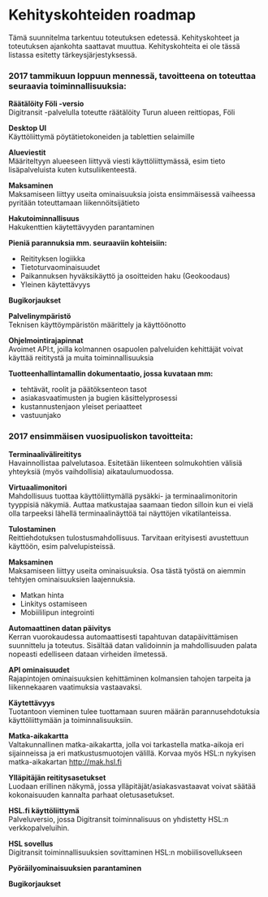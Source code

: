 # Kehityskohteiden roadmap

Tämä suunnitelma tarkentuu toteutuksen edetessä. Kehityskohteet ja toteutuksen ajankohta saattavat muuttua. Kehityskohteita ei ole tässä listassa esitetty tärkeysjärjestyksessä. 


### 2017 tammikuun loppuun mennessä, tavoitteena on toteuttaa seuraavia toiminnallisuuksia:

**Räätälöity Föli -versio** <br>
Digitransit -palvelulla toteutte räätälöity Turun alueen reittiopas, Föli

**Desktop UI**  <br>
Käyttöliittymä pöytätietokoneiden ja tablettien selaimille

**Alueviestit** <br>
Määriteltyyn alueeseen liittyvä viesti käyttöliittymässä, esim tieto lisäpalveluista kuten kutsuliikenteestä.

**Maksaminen** <br>
Maksamiseen liittyy useita ominaisuuksia joista ensimmäisessä vaiheessa pyritään toteuttamaan liikennöitsijätieto


**Hakutoiminnallisuus** <br>
Hakukenttien käytettävyyden parantaminen

**Pieniä parannuksia mm. seuraaviin kohteisiin:**
- Reitityksen logiikka
- Tietoturvaominaisuudet
- Paikannuksen hyväksikäyttö ja osoitteiden haku (Geokoodaus)  
- Yleinen käytettävyys

**Bugikorjaukset**

**Palvelinympäristö** <br>
Teknisen käyttöympäristön määrittely ja käyttöönotto

**Ohjelmointirajapinnat** <br>
Avoimet API:t, joilla kolmannen osapuolen palveluiden kehittäjät voivat käyttää reititystä ja muita toiminnallisuuksia

**Tuotteenhallintamallin dokumentaatio, jossa kuvataan mm:** <br>
- tehtävät, roolit ja päätöksenteon tasot
- asiakasvaatimusten ja bugien käsittelyprosessi
- kustannustenjaon yleiset periaatteet
- vastuunjako

### 2017 ensimmäisen vuosipuoliskon tavoitteita:

**Terminaalivälireititys** <br>
Havainnollistaa palvelutasoa. Esitetään liikenteen solmukohtien välisiä yhteyksiä (myös vaihdollisia) aikataulumuodossa.

**Virtuaalimonitori** <br>
Mahdollisuus tuottaa käyttöliittymällä pysäkki- ja terminaalimonitorin tyyppisiä näkymiä. Auttaa matkustajaa saamaan tiedon silloin kun ei vielä olla tarpeeksi lähellä terminaalinäyttöä tai näyttöjen vikatilanteissa. 

**Tulostaminen** <br>
Reittiehdotuksen tulostusmahdollisuus. Tarvitaan erityisesti avustettuun käyttöön, esim palvelupisteissä.

**Maksaminen** <br>
Maksamiseen liittyy useita ominaisuuksia. Osa tästä työstä on aiemmin tehtyjen ominaisuuksien laajennuksia.
- Matkan hinta
- Linkitys ostamiseen
- Mobiililipun integrointi

**Automaattinen datan päivitys** <br>
Kerran vuorokaudessa automaattisesti tapahtuvan datapäivittämisen suunnittelu ja toteutus. Sisältää datan validoinnin ja mahdollisuuden palata nopeasti edelliseen dataan virheiden ilmetessä.

**API ominaisuudet** <br>
Rajapintojen ominaisuuksien kehittäminen kolmansien tahojen tarpeita ja liikennekaaren vaatimuksia vastaavaksi.

**Käytettävyys** <br>
Tuotantoon vieminen tulee tuottamaan suuren määrän parannusehdotuksia käyttöliittymään ja toiminnalisuuksiin. 

**Matka-aikakartta** <br>
Valtakunnallinen matka-aikakartta, jolla voi tarkastella matka-aikoja eri sijainneissa ja eri matkustusmuotojen välillä. Korvaa myös HSL:n nykyisen matka-aikakartan http://mak.hsl.fi

**Ylläpitäjän reititysasetukset** <br>
Luodaan erillinen näkymä, jossa ylläpitäjät/asiakasvastaavat voivat säätää kokonaisuuden kannalta parhaat oletusasetukset.

**HSL.fi käyttöliittymä** <br>
Palveluversio, jossa Digitransit toiminnalisuus on yhdistetty HSL:n verkkopalveluihin.

**HSL sovellus** <br>
Digitransit toiminnallisuuksien sovittaminen HSL:n mobiilisovellukseen

**Pyöräilyominaisuuksien parantaminen**

**Bugikorjaukset**
